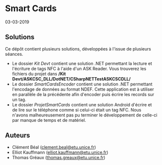 # Smart Cards

03-03-2019

## Solutions

Ce dépôt contient plusieurs solutions, développées à l'issue de plusieurs séances.
* Le dossier *Kit Devt* contient une solution .NET permettant la lecture et l'écriture de tags NFC à l'aide d'un ASK Reader. Vous trouverez les fichiers du projet dans **/Kit Devt/ASKCSC_DLL/DotNET/CSharpNETTestASKCSCDLL/**
* Le dossier *SmartCardsEncoder* contient une solution .NET permettant l'encodage de données au format NDEF. Cette application est à utiliser en parallèle de la précédente afin d'encoder puis écrire les records sur un tag.
* Le dossier *ProjetSmartCards* contient une solution Android d'écrire et de lire sur le téléphone comme si celui-ci était un tag NFC. Nous n'avons malheureusement pas pu terminer le développement de celle-ci par manque de temps et de matériel.

## Auteurs
* Clément Béal (clement.beal@etu.unice.fr)
* Elliot Kauffmann (elliot.kauffmann@etu.unice.fr)
* Thomas Gréaux (thomas.greaux@etu.unice.fr)